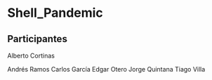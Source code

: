 # Shell_Pandemic
## Participantes
<p>Alberto Cortinas</p>
Andrés Ramos
Carlos García
Edgar Otero
Jorge Quintana
Tiago Villa
